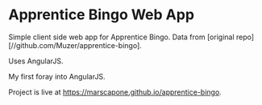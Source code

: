 # Apprentice Bingo Web App

Simple client side web app for Apprentice Bingo. Data from [original repo][//github.com/Muzer/apprentice-bingo].

Uses AngularJS.

My first foray into AngularJS.

Project is live at https://marscapone.github.io/apprentice-bingo.
